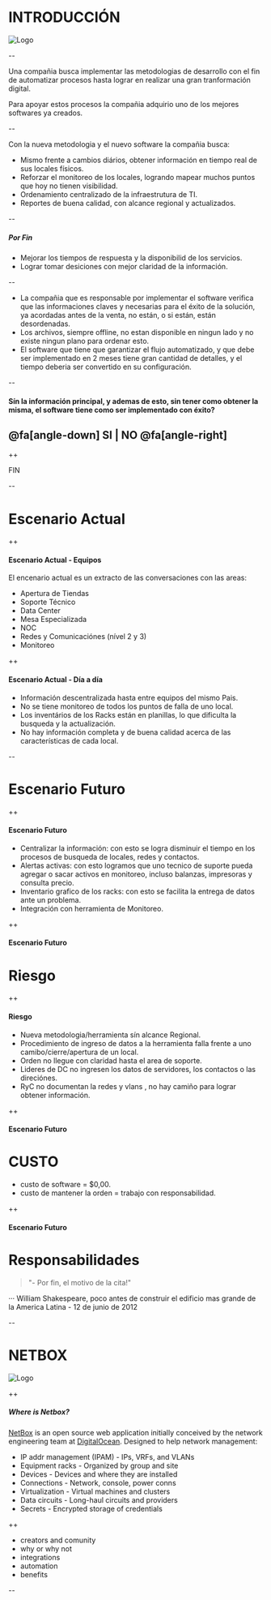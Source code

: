 
# INTRODUCCIÓN

![Logo](https://www.cencosud.com/cencosud/site/artic/20160119/imag/foto_0000000320160119163856.png)

--

Una compañia busca implementar las metodologias de desarrollo con el fin de automatizar procesos hasta lograr en realizar una gran tranformación digital.

Para apoyar estos procesos la compañia adquirio uno de los mejores softwares ya creados.

--

Con la nueva metodologia y el nuevo software la compañia busca:
* Mismo frente a cambios diários, obtener información en tiempo real de sus locales físicos.
* Reforzar el monitoreo de los locales, logrando mapear muchos puntos que hoy no tienen visibilidad.
* Ordenamiento centralizado de la infraestrutura de TI.
* Reportes de buena calidad, con alcance regional y actualizados.

--

##### Por Fin

* Mejorar los tiempos de respuesta y la disponibilid de los servicios.
* Lograr tomar desiciones con mejor claridad de la información.

--

* La compañia que es responsable por implementar el software verifica que las informaciones claves y necesarias para el éxito de la solución, ya acordadas antes de la venta, no están, o si están, están desordenadas.
* Los archivos, siempre offline, no estan disponible en ningun lado y no existe ningun plano para ordenar esto.
* El software que tiene que garantizar el flujo automatizado, y que debe ser implementado en 2 meses tiene gran cantidad de detalles, y el tiempo deberia ser convertido en su configuración.

--

#### Sín la información principal, y ademas de esto, sin tener como obtener la misma, el software tiene como ser implementado con éxito?

## @fa[angle-down] SI    |    NO @fa[angle-right]

++

FIN

--

# Escenario Actual

++

#### Escenario Actual - Equipos

El encenario actual es un extracto de las conversaciones con las areas:
* Apertura de Tiendas
* Soporte Técnico
* Data Center
* Mesa Especializada
* NOC
* Redes y Comunicaciónes (nível 2 y 3)
* Monitoreo

++

#### Escenario Actual - Día a día

* Información descentralizada hasta entre equipos del mismo Pais.
* No se tiene monitoreo de todos los puntos de falla de uno local.
* Los inventários de los Racks están en planillas, lo que dificulta la busqueda y la actualización.
* No hay información completa y de buena calidad acerca de las características de cada local.

--

# Escenario Futuro

++

#### Escenario Futuro

* Centralizar la información: con esto se logra disminuir el tiempo en los procesos de busqueda de locales, redes y contactos.
* Alertas activas: con esto logramos que uno tecnico de suporte pueda agregar o sacar activos en monitoreo, incluso balanzas, impresoras y consulta precio.
* Inventario grafico de los racks: con esto se facilita la entrega de datos ante un problema.
* Integración con herramienta de Monitoreo.

++

#### Escenario Futuro
# Riesgo

++

#### Riesgo

* Nueva metodologia/herramienta sín alcance Regional.
* Procedimiento de ingreso de datos a la herramienta falla frente a uno camibo/cierre/apertura de un local.
* Orden no llegue con claridad hasta el area de soporte.
* Lideres de DC no ingresen los datos de servidores, los contactos o las direciónes.
* RyC no documentan la redes y vlans , no hay camiño para lograr obtener información.

++

#### Escenario Futuro
# CUSTO 

* custo de software = $0,00.
* custo de mantener la orden = trabajo con responsabilidad.

++

#### Escenario Futuro
# Responsabilidades 
> "- Por fin, el motivo de  la cita!"

··· William Shakespeare, poco antes de construir el edificio mas grande de la America Latina - 12 de junio de 2012

--

# NETBOX

![Logo](https://www.cencosud.com/cencosud/site/artic/20160119/imag/foto_0000000320160119163856.png)

++

##### Where is Netbox?

[NetBox](https://netbox.readthedocs.io/en/latest/) is an open source web application initially conceived by the network engineering team at [DigitalOcean](https://www.digitalocean.com/). Designed to help network management:

* IP addr management (IPAM) - IPs, VRFs, and VLANs
* Equipment racks - Organized by group and site
* Devices - Devices and where they are installed
* Connections - Network, console, power conns
* Virtualization - Virtual machines and clusters
* Data circuits - Long-haul circuits and providers
* Secrets - Encrypted storage of credentials

++

* creators and comunity
* why or why not
* integrations
* automation
* benefits

--
